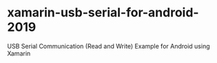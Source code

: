 # xamarin-usb-serial-for-android-2019
USB Serial Communication (Read and Write) Example for Android using Xamarin
